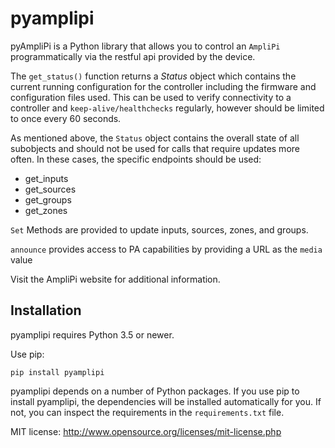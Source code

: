 pyamplipi
====

pyAmpliPi is a Python library that allows you to
control an `AmpliPi` programmatically via the restful api provided by the device.

The `get_status()` function returns a _Status_ object which contains the current running configuration for the 
controller including the firmware and configuration files used. This can be used to verify connectivity to a 
controller and `keep-alive/healthchecks` regularly, however should be limited to once every 60 seconds. 

As mentioned above, the `Status` object contains the overall state of all subobjects and should not be used for 
calls that require updates more often. In these cases, the specific endpoints should be used:
- get_inputs
- get_sources
- get_groups
- get_zones

`Set` Methods are provided to update inputs, sources, zones, and groups.

`announce` provides access to PA capabilities by providing a URL as the `media` value

Visit the AmpliPi website for additional information.

Installation
------------

pyamplipi requires Python 3.5 or newer.

Use pip:

``pip install pyamplipi``


pyamplipi depends on a number of Python packages. If you use pip to install pyamplipi,
the dependencies will be installed automatically for you. If not, you can inspect
the requirements in the `requirements.txt` file.

MIT license: http://www.opensource.org/licenses/mit-license.php